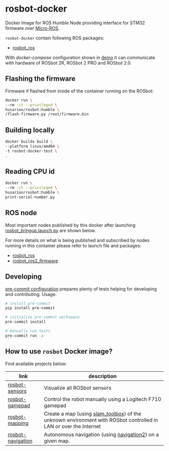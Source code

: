 # rosbot-docker

Docker Image for ROS Humble Node providing interface for STM32 firmware over [Micro-ROS](https://micro.ros.org/).

`rosbot-docker` contain following ROS packages:
- [rosbot_ros](https://github.com/husarion/rosbot_ros/tree/humble)

With *docker-compose* configuration shown in [demo](./demo) it can communicate with hardware of ROSbot 2R, ROSbot 2 PRO and ROSbot 2.0.

## Flashing the firmware

Firmware if flashed from inside of the container running on the ROSbot:

``` bash
docker run \
--rm -it --privileged \
husarion/rosbot:humble \
/flash-firmware.py /root/firmware.bin
```

## Building locally

``` bash
docker buildx build \
--platform linux/amd64 \
-t rosbot-docker-test \
.
```

<!-- ## Configuring Orbbec Astra

In *docker-compose.yaml* you have to change `device` passed to docker. For more information refer to `astra-docker` [README.md](https://github.com/husarion/astra-docker) -->


## Reading CPU id

```bash
docker run \
--rm -it --privileged \
husarion/rosbot:humble \
print-serial-number.py
```

## ROS node

Most important nodes published by this docker after launching [rosbot_bringup.launch.py](https://github.com/husarion/rosbot_ros/blob/humble/src/rosbot_bringup/launch/rosbot_bringup.launch.py) are shown below.

For more details on what is being published and subscribed by nodes running in this container please refer to launch file and packages:
- [rosbot_ros](https://github.com/husarion/rosbot_ros/tree/humble)
- [rosbot_ros2_firmware](https://github.com/husarion/rosbot_ros2_firmware/)


## Developing
[pre-commit configuration](.pre-commit-config.yaml) prepares plenty of tests helping for developing and contributing. Usage:

```bash
# install pre-commit
pip install pre-commit

# initialize pre-commit workspace
pre-commit install

# manually run tests
pre-commit run -a
```

## How to use `rosbot` Docker image?

Find available projects below:

| link | description |
| - | - |
| [rosbot-sensors](https://github.com/husarion/rosbot-sensors) | Visualize all ROSbot sensors |
| [rosbot-gamepad](https://github.com/husarion/rosbot-gamepad) | Control the robot manually using a Logitech F710 gamepad |
| [rosbot-mapping](https://github.com/husarion/rosbot-mapping) | Create a map (using [slam_toolbox](https://github.com/SteveMacenski/slam_toolbox)) of the unknown environment with ROSbot controlled in LAN or over the Internet |
| [rosbot-navigation](https://github.com/husarion/rosbot-navigation) | Autonomous navigation (using [navigation2](https://github.com/ros-planning/navigation2)) on a given map.  |
